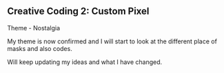 ## Creative Coding 2: Custom Pixel

Theme - Nostalgia

My theme is now confirmed and I will start to look at the different place of masks and also codes.

Will keep updating my ideas and what I have changed.